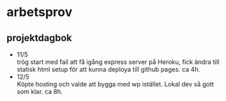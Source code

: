 # arbetsprov

## projektdagbok
<ul>
  <li>11/5<br>trög start med fail att få igång express server på Heroku, fick ändra till statisk html setup för att kunna deploya till github pages. ca 4h.</li>
  <li>12/5<br>Köpte hosting och valde att bygga med wp istället. Lokal dev så gott som klar. ca 8h.</li>
</ul>